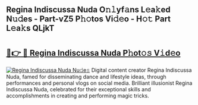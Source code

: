 ## Regina Indiscussa Nuda O𝚗𝚕yf𝚊ns L𝚎a𝚔ed N𝚞𝚍es - Part-vZ5 P𝚑𝚘tos Vi𝚍𝚎o - H𝚘𝚝 Part L𝚎a𝚔s QLjkT

# <h2><a href="http://kff1bva.oniu.top/?m=Regina+Indiscussa+Nuda">🔗👉 🔴 Regina Indiscussa Nuda P𝚑ot𝚘𝚜 V𝚒d𝚎o</a></h2>

[![Regina Indiscussa Nuda Nu𝚍e𝚜](https://i.imgur.com/0qMVB7G.gif)](http://kff1bva.oniu.top/?m=Regina+Indiscussa+Nuda)
Digital content creator Regina Indiscussa Nuda, famed for disseminating dance and lifestyle ideas, through performances and personal vlogs on social media. Brilliant illusionist Regina Indiscussa Nuda, celebrated for their exceptional skills and accomplishments in creating and performing magic tricks.  
